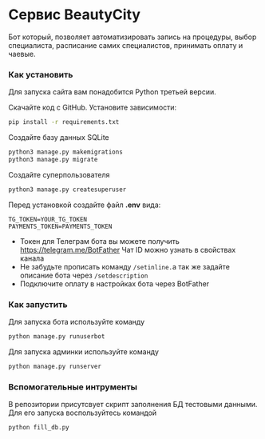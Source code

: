 # Сервис BeautyCity

Бот который, позволяет автоматизировать запись на процедуры, выбор специалиста, расписание самих специалистов, принимать оплату и чаевые.

### Как установить
Для запуска сайта вам понадобится Python третьей версии.

Скачайте код с GitHub. Установите зависимости:

```sh
pip install -r requirements.txt
```

Создайте базу данных SQLite

```sh
python3 manage.py makemigrations
python3 manage.py migrate
```
Создайте суперпользователя
```sh
python3 manage.py createsuperuser
```

Перед установкой создайте файл **.env** вида:
```properties
TG_TOKEN=YOUR_TG_TOKEN
PAYMENTS_TOKEN=PAYMENTS_TOKEN
```
- Токен для Телеграм бота вы можете получить https://telegram.me/BotFather Чат ID можно узнать в свойствах канала
- Не забудьте прописать команду `/setinline.`а так же задайте описание бота через `/setdescription`
- Подключите оплату в настройках бота через BotFather

### Как запустить
Для запуска бота используйте команду
```sh
python manage.py runuserbot
```

Для запуска админки используйте команду
```sh
python manage.py runserver
```

### Вспомогательные интрументы
В репозитории присутсвует скрипт заполнения БД тестовыми данными. Для его запуска воспользуйтесь командой
```sh
python fill_db.py
```